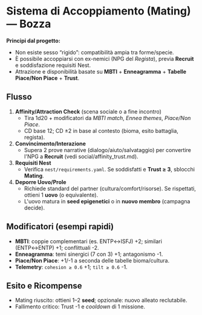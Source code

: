 # Sistema di Accoppiamento (Mating) — Bozza

**Principi dal progetto:**
- Non esiste sesso “rigido”: compatibilità ampia tra forme/specie.
- È possibile accoppiarsi con ex-nemici (NPG del *Regista*), previa **Recruit** e soddisfazione requisiti Nest.
- Attrazione e disponibilità basate su **MBTI** + **Enneagramma** + **Tabelle Piace/Non Piace** + **Trust**.

## Flusso
1. **Affinity/Attraction Check** (scena sociale o a fine incontro)
   - Tira 1d20 + modificatori da *MBTI match*, *Ennea themes*, *Piace/Non Piace*.
   - CD base 12; CD ±2 in base al contesto (bioma, esito battaglia, regista).
2. **Convincimento/Interazione**
   - Supera 2 prove narrative (dialogo/aiuto/salvataggio) per convertire l'NPG a **Recruit** (vedi social/affinity_trust.md).
3. **Requisiti Nest**
   - Verifica `nest/requirements.yaml`. Se soddisfatti e **Trust ≥ 3**, sblocchi **Mating**.
4. **Deporre Uovo/Prole**
   - Richiede standard del partner (cultura/comfort/risorse). Se rispettati, ottieni 1 **uovo** (o equivalente).
   - L'uovo matura in **seed epigenetici** o in **nuovo membro** (campagna decide).

## Modificatori (esempi rapidi)
- **MBTI**: coppie complementari (es. ENTP↔ISFJ) +2; similari (ENTP↔ENTP) +1; conflittuali -2.
- **Enneagramma**: temi sinergici (7 con 3) +1; antagonismo -1.
- **Piace/Non Piace**: +1/-1 a seconda delle tabelle bioma/cultura.
- **Telemetry**: `cohesion ≥ 0.6` +1; `tilt ≥ 0.6` -1.

## Esito e Ricompense
- Mating riuscito: ottieni 1–2 **seed**; opzionale: nuovo alleato reclutabile.
- Fallimento critico: Trust -1 e *cooldown* di 1 missione.
